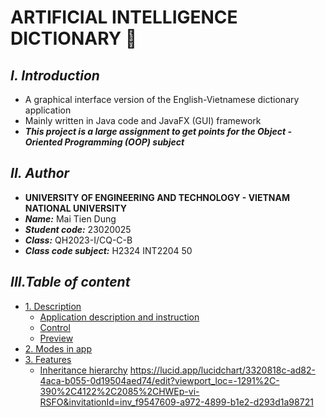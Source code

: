 # **ARTIFICIAL INTELLIGENCE DICTIONARY 🧠**

## ***I. Introduction***

+ A graphical interface version of the English-Vietnamese dictionary application
+ Mainly written in Java code and JavaFX (GUI) framework
+ ***This project is a large assignment to get points for the Object - Oriented Programming (OOP) subject***

## ***II. Author***

+ **UNIVERSITY OF ENGINEERING AND TECHNOLOGY - VIETNAM NATIONAL UNIVERSITY**
+ ***Name:*** Mai Tien Dung
+ ***Student code:*** 23020025
+ ***Class:*** QH2023-I/CQ-C-B
+ ***Class code subject:*** H2324 INT2204 50

## ***III.Table of content***


- [1. Description](#description)
    * [Application description and instruction](#application-description-and-instruction)
    * [Control](#control)
    * [Preview](#preview)
- [2. Modes in app](#modes-in-app)
- [3. Features](#features)
    * [Inheritance hierarchy](#inheritance-hierarchy)
      https://lucid.app/lucidchart/3320818c-ad82-4aca-b055-0d19504aed74/edit?viewport_loc=-1291%2C-390%2C4122%2C2085%2CHWEp-vi-RSFO&invitationId=inv_f9547609-a972-4899-b1e2-d293d1a98721


